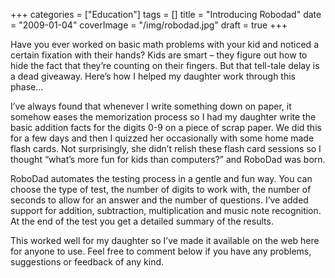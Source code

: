 +++
categories = ["Education"]
tags = []
title = "Introducing Robodad"
date = "2009-01-04"
coverImage = "/img/robodad.jpg"
draft = true
+++

Have you ever worked on basic math problems with your kid and noticed a certain fixation with their hands? Kids are smart – they figure out how to hide the fact that they’re counting on their fingers. But that tell-tale delay is a dead giveaway. Here’s how I helped my daughter work through this phase…
<!--more-->
I’ve always found that whenever I write something down on paper, it somehow eases the memorization process so I had my daughter write the basic addition facts for the digits 0-9 on a piece of scrap paper. We did this for a few days and then I quizzed her occasionally with some home made flash cards. Not surprisingly, she didn’t relish these flash card sessions so I thought “what’s more fun for kids than computers?” and RoboDad was born.

RoboDad automates the testing process in a gentle and fun way. You can choose the type of test, the number of digits to work with, the number of seconds to allow for an answer and the number of questions. I’ve added support for addition, subtraction, multiplication and music note recognition. At the end of the test you get a detailed summary of the results.

This worked well for my daughter so I’ve made it available on the web here for anyone to use. Feel free to comment below if you have any problems, suggestions or feedback of any kind.
